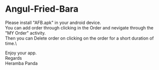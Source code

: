 # Angul-Fried-Bara
Please install "AFB.apk" in your android device.\
You can add order through clicking in the Order and nevigate through the "MY Order" activity.\
Then you can Delete order on clicking on the order for a short duration of time.\


Enjoy your app.\
Regards \
Heramba Panda
